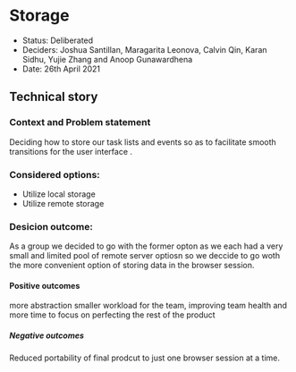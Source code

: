 #  Storage 

* Status: Deliberated
* Deciders: Joshua Santillan, Maragarita Leonova, Calvin Qin, Karan Sidhu, Yujie Zhang and Anoop Gunawardhena
* Date: 26th April 2021

## Technical story

### Context and Problem statement
Deciding how to store our task lists and events so as to facilitate smooth transitions for the user interface .
### Considered options:
* Utilize local storage
* Utilize remote storage


### Desicion outcome:
As a group we decided to go with the former opton as we each had a very small and limited pool of remote server optiosn so we deccide  to go woth the more convenient option
of storing data in the browser session.

#### Positive outcomes
 more abstraction smaller workload for the team, improving team health and more time to focus on perfecting the rest of the product
 
##### Negative outcomes
Reduced portability of final prodcut to just one browser session at a time.
